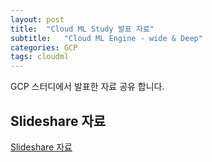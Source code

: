 ```yaml
---
layout: post
title:  "Cloud ML Study 발표 자료"
subtitle:   "Cloud ML Engine - wide & Deep"
categories: GCP
tags: cloudml
---
```


GCP 스터디에서 발표한 자료 공유 합니다.


## Slideshare 자료
 
 [Slideshare 자료](https://www.slideshare.net/bevislee/gcp-cloudml-intro)

